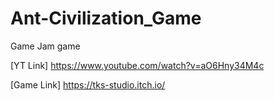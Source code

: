 # Ant-Civilization_Game
Game Jam game

[YT Link] https://www.youtube.com/watch?v=aO6Hny34M4c

[Game Link] https://tks-studio.itch.io/
